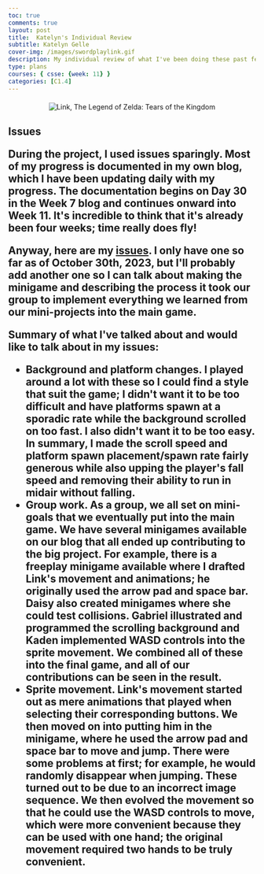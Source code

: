 ```yaml
---
toc: true
comments: true
layout: post
title:  Katelyn's Individual Review
subtitle: Katelyn Gelle
cover-img: /images/swordplaylink.gif
description: My individual review of what I've been doing these past few weeks!
type: plans
courses: { csse: {week: 11} }
categories: [C1.4]
---
```


<div style="text-align: center; margin-top: 20px; margin-bottom: 20px;">
  <img src="{{site.baseurl}}/images/thislifelink.gif" alt="Link, The Legend of Zelda: Tears of the Kingdom" />
</div>  

<h2 id="issues">Issues<h/2>  

During the project, I used issues sparingly. Most of my progress is documented in my own blog, which I have been updating daily with my progress. The documentation begins on Day 30 in the Week 7 blog and continues onward into Week 11. It's incredible to think that it's already been four weeks; time really does fly!  

Anyway, here are my [issues](https://github.com/Gabriel-Gravin/Teamwork/issues). I only have one so far as of October 30th, 2023, but I'll probably add another one so I can talk about making the minigame and describing the process it took our group to implement everything we learned from our mini-projects into the main game.  

Summary of what I've talked about and would like to talk about in my issues:  
- Background and platform changes. I played around a lot with these so I could find a style that suit the game; I didn't want it to be too difficult and have platforms spawn at a sporadic rate while the background scrolled on too fast. I also didn't want it to be too easy. In summary, I made the scroll speed and platform spawn placement/spawn rate fairly generous while also upping the player's fall speed and removing their ability to run in midair without falling.  
- Group work. As a group, we all set on mini-goals that we eventually put into the main game. We have several minigames available on our blog that all ended up contributing to the big project. For example, there is a freeplay minigame available where I drafted Link's movement and animations; he originally used the arrow pad and space bar. Daisy also created minigames where she could test collisions. Gabriel illustrated and programmed the scrolling background and Kaden implemented WASD controls into the sprite movement. We combined all of these into the final game, and all of our contributions can be seen in the result.  
- Sprite movement. Link's movement started out as mere animations that played when selecting their corresponding buttons. We then moved on into putting him in the minigame, where he used the arrow pad and space bar to move and jump. There were some problems at first; for example, he would randomly disappear when jumping. These turned out to be due to an incorrect image sequence. We then evolved the movement so that he could use the WASD controls to move, which were more convenient because they can be used with one hand; the original movement required two hands to be truly convenient.  

